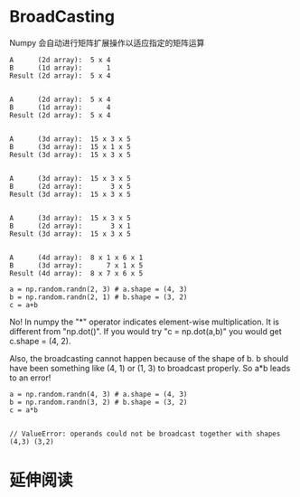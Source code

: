 
# BroadCasting


Numpy 会自动进行矩阵扩展操作以适应指定的矩阵运算


```
A      (2d array):  5 x 4
B      (1d array):      1
Result (2d array):  5 x 4


A      (2d array):  5 x 4
B      (1d array):      4
Result (2d array):  5 x 4


A      (3d array):  15 x 3 x 5
B      (3d array):  15 x 1 x 5
Result (3d array):  15 x 3 x 5


A      (3d array):  15 x 3 x 5
B      (2d array):       3 x 5
Result (3d array):  15 x 3 x 5


A      (3d array):  15 x 3 x 5
B      (2d array):       3 x 1
Result (3d array):  15 x 3 x 5


A      (4d array):  8 x 1 x 6 x 1
B      (3d array):      7 x 1 x 5
Result (4d array):  8 x 7 x 6 x 5
```
```
a = np.random.randn(2, 3) # a.shape = (4, 3)
b = np.random.randn(2, 1) # b.shape = (3, 2)
c = a+b
```
No! In numpy the "*" operator indicates element-wise multiplication. It is different from "np.dot()". If you would try "c = np.dot(a,b)" you would get c.shape = (4, 2).


Also, the broadcasting cannot happen because of the shape of b. b should have been something like (4, 1) or (1, 3) to broadcast properly. So a*b leads to an error!
```
a = np.random.randn(4, 3) # a.shape = (4, 3)
b = np.random.randn(3, 2) # b.shape = (3, 2)
c = a*b


// ValueError: operands could not be broadcast together with shapes (4,3) (3,2)
```


# 延伸阅读